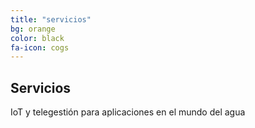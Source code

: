 ```yaml
---
title: "servicios"
bg: orange
color: black
fa-icon: cogs
---
```


## Servicios

IoT y telegestión para aplicaciones en el mundo del agua

